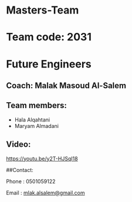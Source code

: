 # Masters-Team
# Team code: 2031

# Future Engineers
## Coach: Malak Masoud Al-Salem
## Team members: 
  - Hala Alqahtani
  - Maryam Almadani
## Video:

https://youtu.be/y2T-HJSqI18


##Contact:

  Phone : 0501059122
  
  Email : mlak.alsalem@gmail.com
